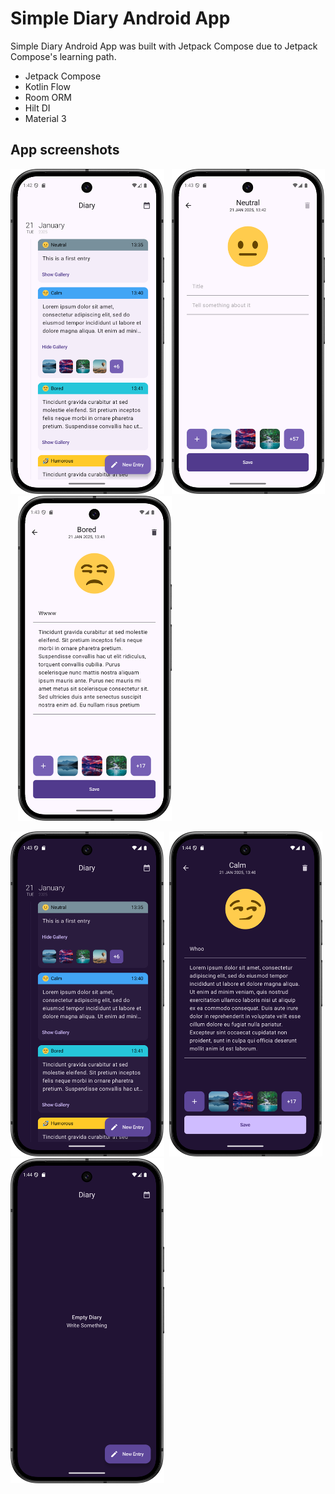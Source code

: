 # Simple Diary Android App

Simple Diary Android App was built with Jetpack Compose due to Jetpack Compose's learning path.


- Jetpack Compose
- Kotlin Flow
- Room ORM
- Hilt DI
- Material 3

## App screenshots

<img src="https://github.com/gshockv/diary-app/blob/main/screenshots/diaries_list_light.png" height="520" />&nbsp;&nbsp;
<img src="https://github.com/gshockv/diary-app/blob/main/screenshots/new_diary_light.png" height="520" />&nbsp;&nbsp;
<img src="https://github.com/gshockv/diary-app/blob/main/screenshots/edit_diary_light.png" height="520" />

<img src="https://github.com/gshockv/diary-app/blob/main/screenshots/diaries_list_dark.png" height="520" />&nbsp;
<img src="https://github.com/gshockv/diary-app/blob/main/screenshots/edit_diary_dark.png" height="520" />&nbsp;
<img src="https://github.com/gshockv/diary-app/blob/main/screenshots/empty.png" height="520" />
